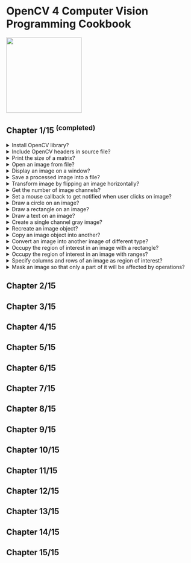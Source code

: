 # OpenCV 4 Computer Vision Programming Cookbook
<img src="../../../covers/9781789340723.jpg" width="200"/>

## Chapter 1/15 <sup>(completed)</sup>

<details>
<summary>Install OpenCV library?</summary>

> **Description**
>
> ```sh
> git clone https://github.com - https://github.com/opencv/opencv.git
> cmake -S opencv -B opencv-build -D CMAKE_BUILD_TYPE=Release -D CMAKE_PREFIX_PATH=/usr/local
> cmake --build opencv-build --release Release --target all -j $(nproc)
> cmake --install opencv-build -j $(nproc)
> ``````
>
> ---
> **Resources**
> - OpenCV 4 Computer Vision Programming Cookbook - Chapter 1
> ---
> **References**
> ---
</details>

<details>
<summary>Include OpenCV headers in source file?</summary>

> **Description**
>
> ```cpp
> #include <opencv2/core.hpp>
> ``````
>
> ---
> **Resources**
> - OpenCV 4 Computer Vision Programming Cookbook - Chapter 1
> ---
> **References**
> ---
</details>

<details>
<summary>Print the size of a matrix?</summary>

> **Description**
>
> ```cpp
> cv::Mat image;
> std::cout << image.rows << " x " << image.cols << '\n';;
> ``````
>
> ---
> **Resources**
> - OpenCV 4 Computer Vision Programming Cookbook - Chapter 1
> ---
> **References**
> ---
</details>

<details>
<summary>Open an image from file?</summary>

> ```cpp
> cv::Mat colored = cv::imread("sample.bmp", cv::IMREAD_COLOR);
> cv::Mat gray    = cv::imread("sample.bmp", cv::IMREAD_GRAYSCALE);
> ``````
>
> ---
> **Resources**
> - OpenCV 4 Computer Vision Programming Cookbook - Chapter 1
> ---
> **References**
> ---
</details>

<details>
<summary>Display an image on a window?</summary>

> ```cpp
> #include <opencv2/imgproc.hpp>
> #include <opencv2/highgui.hpp>
>
> static constexpr auto window_name{"Original Image"};
>
> cv::Mat image = cv::imread("sample.bmp", cv::IMREAD_COLOR);
>
> if (image.empty())
> {
>     /* error handling */
> }
>
> cv::namedWindow(window_name);
> cv::imshow(window_name, image);
> cv::waitKey(0); // wait indefinitely for key press
> cv::destroyWindow(window_name);
> ``````
>
> ---
> **Resources**
> - OpenCV 4 Computer Vision Programming Cookbook - Chapter 1
> ---
> **References**
> ---
</details>

<details>
<summary>Save a processed image into a file?</summary>

> ```cpp
> #include <opencv2/imgproc.hpp>
>
> cv::Mat image = cv::imread("untouched.jpg", cv::IMREAD_COLOR);
> cv::imwrite("filename.jpg", image);
> ``````
>
> ---
> **Resources**
> - OpenCV 4 Computer Vision Programming Cookbook - Chapter 1
> ---
> **References**
> ---
</details>

<details>
<summary>Transform image by flipping an image horizontally?</summary>

> ```cpp
> #include <opencv2/imgproc.hpp>
> #include <opencv2/highgui.hpp>
>
> constexpr auto image_path{"sample.png"};
> constexpr auto write_path{"flipped.png"};
>
> int main()
> {
>     cv::Mat image = cv::imread(image_path, cv::IMREAD_COLOR);
>     cv::Mat flipped{};
>     cv::flip(image, flipped, 1);
>     cv::imwrite(write_path, flipped);
> }
> ``````
>
> ---
> **Resources**
> - OpenCV 4 Computer Vision Programming Cookbook - Chapter 1
> ---
> **References**
> ---
</details>

<details>
<summary>Get the number of image channels?</summary>

> ```cpp
> #include <opencv2/imgproc.hpp>
>
> cv::Mat image = cv::imread("sample.png", cv::IMREAD_COLOR);
> std::cout << image.channels() << '\n';
> ``````
>
> ---
> **Resources**
> - OpenCV 4 Computer Vision Programming Cookbook - Chapter 1
> ---
> **References**
> ---
</details>

<details>
<summary>Set a mouse callback to get notified when user clicks on image?</summary>

> ```cpp
> #include <iostream>
> #include <opencv2/core.hpp>
> #include <opencv2/highgui.hpp>
> #include <opencv2/imgcodecs.hpp>
>
> static constexpr auto image_path{"sample.png"};
> static constexpr auto window{"Preview"};
>
> void on_mouse(int event, int x, int y, int, void*)
> {
>     switch (event)
>     {
>         case cv::EVENT_LBUTTONDOWN:
>             std::cerr << '(' << x << "," << y << ')' << std::endl;
>             break;
>         case cv::EVENT_LBUTTONUP:
>         case cv::EVENT_RBUTTONDOWN:
>         case cv::EVENT_RBUTTONUP:
>         case cv::EVENT_MOUSEMOVE:
>         default:
>             break;
>     };
> }
>
> int main()
> {
>     cv::Mat image = cv::imread(image_path);
>     cv::namedWindow(window);
>     cv::setMouseCallback(window, on_mouse, reinterpret_cast<void*>(&image));
>     cv::imshow(window, image);
>     cv::waitKey(0);
>     cv::destroyWindow(window);
> }
> ``````
>
> ---
> **Resources**
> - OpenCV 4 Computer Vision Programming Cookbook - Chapter 1
> ---
> **References**
> ---
</details>

<details>
<summary>Draw a circle on an image?</summary>

> ```cpp
> #include <opencv2/core.hpp>
> #include <opencv2/imgcodecs.hpp>
> #include <opencv2/imgproc.hpp>
> #include <opencv2/highgui.hpp>
>
> static constexpr auto image_path{"sample.png"};
> static constexpr auto window{"Preview"};
>
> int main()
> {
>     cv::Mat image = cv::imread(image_path, cv::IMREAD_COLOR);
>     cv::namedWindow(window);
>     cv::Point center{670, 400};
>     int radius{200};
>     int thickness{3};
>     cv::Scalar color{0, 0, 255, 0};
>
>     cv::circle(image, center, radius, color, thickness);
>     cv::imshow(window, image);
>     cv::waitKey(0);
>     cv::destroyWindow(window);
> }
> ``````
>
> ---
> **Resources**
> - OpenCV 4 Computer Vision Programming Cookbook - Chapter 1
> ---
> **References**
> ---
</details>

<details>
<summary>Draw a rectangle on an image?</summary>

> ```cpp
> #include <opencv2/core.hpp>
> #include <opencv2/imgcodecs.hpp>
> #include <opencv2/imgproc.hpp>
> #include <opencv2/highgui.hpp>
>
> static constexpr auto image_path{"sample.png"};
> static constexpr auto window{"Preview"};
>
> int main()
> {
>     cv::Mat image = cv::imread(image_path, cv::IMREAD_COLOR);
>     cv::namedWindow(window);
>     cv::Point topleft{500, 200};
>     cv::Point bottomright{800, 600};
>     int thickness{2};
>     cv::Scalar color{0, 0, 255, 0};
>
>     cv::rectangle(image, topleft, bottomright, color, thickness);
>     cv::imshow(window, image);
>     cv::waitKey(0);
>     cv::destroyWindow(window);
> }
> ``````
>
> ---
> **Resources**
> - OpenCV 4 Computer Vision Programming Cookbook - Chapter 1
> ---
> **References**
> ---
</details>

<details>
<summary>Draw a text on an image?</summary>

> ```cpp
> #include <opencv2/core.hpp>
> #include <opencv2/imgcodecs.hpp>
> #include <opencv2/imgproc.hpp>
> #include <opencv2/highgui.hpp>
>
> static constexpr auto image_path{"sample.png"};
> static constexpr auto window{"Preview"};
> static constexpr auto name{"Object"};
>
> int main()
> {
>     cv::Mat image = cv::imread(image_path, cv::IMREAD_COLOR);
>     cv::namedWindow(window);
>     cv::Point topleft{500, 200};
>     cv::Point bottomright{800, 600};
>     int thickness{2};
>     cv::Scalar color{0, 0, 255, 0};
>     double scale{2.0};
>
>     cv::rectangle(image, topleft, bottomright, color, thickness);
>     cv::putText(image, name, position, cv::FONT_HERSHEY_PLAIN, scale, color, thickness);
>     cv::imshow(window, image);
>     cv::waitKey(0);
>     cv::destroyWindow(window);
> }
> ``````
>
> ---
> **Resources**
> - OpenCV 4 Computer Vision Programming Cookbook - Chapter 1
> ---
> **References**
> ---
</details>

<details>
<summary>Create a single channel gray image?</summary>

> You need to specify the type of each matrix element. The letter `U` means it
> is unsigned. You can also declare signed numbers by using the letter `S`. For
> a color image, you would specify three channels. You can also declare
> integers (signed or unsigned) of size 16 and 32. You also have access to
> 32-bit and 64-bit floating-point numbers
>
> `CV_8U`: 1-byte pixel image with a single channel.
> `CV_8UC3`: 1-byte pixel image with 3 channels.
> `CV_16SC3`: 2-byte pixel image with 3 channels.
> `CV_32F`: 4-byte floating point pixel image.
>
> ```cpp
> #include <opencv2/core.hpp>
>
> int main()
> {
>     cv::Mat image{cv::Size{500, 500}, CV_8U, cv::Scalar{50, 50, 50}}; // gray single channel
> }
> ``````
>
> ---
> **Resources**
> - OpenCV 4 Computer Vision Programming Cookbook - Chapter 1
> ---
> **References**
> ---
</details>

<details>
<summary>Recreate an image object?</summary>

> ```cpp
> #include <opencv2/core.hpp>
>
> int main()
> {
>     cv::Mat image{cv::Size{500, 500}, CV_8U, cv::Scalar{50, 50, 50}}; // gray single channel
>     image.create(cv::Size{800, 800}, CV_8UC3, cv::Scalar{0, 0, 255}); // colored 3 channel
> }
> ``````
>
> ---
> **Resources**
> - OpenCV 4 Computer Vision Programming Cookbook - Chapter 1
> ---
> **References**
> ---
</details>

<details>
<summary>Copy an image object into another?</summary>

> ```cpp
> #include <opencv2/core.hpp>
>
> int main()
> {
>     cv::Mat image{cv::Size{500, 500}, CV_8U, cv::Scalar{50, 50, 50}}; // gray single channel
>     cv::Mat copied{image.clone()};
>     image.copyTo(copied);
> }
> ``````
>
> ---
> **Resources**
> - OpenCV 4 Computer Vision Programming Cookbook - Chapter 1
> ---
> **References**
> ---
</details>

<details>
<summary>Convert an image into another image of different type?</summary>

> **Description**
>
> ```cpp
> #include <opencv2/core.hpp>
> #include <opencv2/imgproc.hpp>
>
> cv::Mat colored{cv::Size{500, 500}, CV_8UC3, cv::Scalar{50, 50, 50}};
> cv::Mat gray{cv::Size{500, 500}, CV_8U, cv::Scalar{50}};
> colored.convertTo(gray, CV_8U);
> ``````
>
> ---
> **Resources**
> - OpenCV 4 Computer Vision Programming Cookbook - Chapter 1
> ---
> **References**
> ---
</details>

<details>
<summary>Occupy the region of interest in an image with a rectangle?</summary>

> ```cpp
> #include <opencv2/core.hpp>
> #include <opencv2/imgproc.hpp>
>
> int main()
> {
>     cv::Mat background{cv::Size{500, 500}, CV_8UC3, cv::Scalar{0, 0, 0}};
>     cv::Mat foreground{cv::Size{50, 50}, CV_8UC3, cv::Scalar{0, 0, 255}};
>     cv::Rect frame{
>         background.cols - foreground.cols,
>         background.rows - foreground.rows,
>         foreground.cols,
>         foreground.rows};
>     cv::Mat region{background, frame};
>     foreground.copyTo(region);
> }
> ``````
>
> ---
> **Resources**
> - OpenCV 4 Computer Vision Programming Cookbook - Chapter 1
>
> ---
> **References**
> ---
</details>

<details>
<summary>Occupy the region of interest in an image with ranges?</summary>

> ```cpp
> #include <opencv2/core.hpp>
> #include <opencv2/imgproc.hpp>
>
> int main()
> {
>     cv::Mat background{cv::Size{500, 500}, CV_8UC3, cv::Scalar{0, 0, 0}};
>     cv::Mat foreground{cv::Size{50, 50}, CV_8UC3, cv::Scalar{0, 0, 255}};
>     cv::Mat region{
>         cv::Range{background.rows - foreground.rows, background.rows},
>         cv::Range{background.cols - foreground.cols, background.cols}
>     };
>     cv::Mat region{background, frame};
>     foreground.copyTo(region);
> }
> ``````
>
> ---
> **Resources**
> - OpenCV 4 Computer Vision Programming Cookbook - Chapter 1
> ---
> **References**
> ---
</details>

<details>
<summary>Specify columns and rows of an image as region of interest?</summary>

> **Description**
>
> ```cpp
> cv::Mat region = image.rowRange(start, end);
> cv::Mat region = image.colRange(start, end);
> ``````
>
> ---
> **Resources**
> - OpenCV 4 Computer Vision Programming Cookbook - Chapter 1
>
> ---
> **References**
> ---
</details>

<details>
<summary>Mask an image so that only a part of it will be affected by operations?</summary>

> Some OpenCV operations allow you to define a mask that will limit the
> applicability of a given function or method, which is normally supposed to
> operate on all the image pixels. A mask is an 8-bit image that should be
> nonzero at all locations where you want an operation to be applied. At the
> pixel locations that correspond to the zero values of the mask, the image is
> untouched.
>
> Most of the OpenCV pixel-based operations give you the opportunity to use
> masks.
>
> ```cpp
> cv::Mat image = cv::imread("sample.png"};
> cv::Mat logo = cv::imread{"logo.png"};
> cv::Rect region{image.cols - log.cols, image.rows - logo.rows, logo.cols, logo.rows};
> cv::Mat mask{logo};
> logo.copyTo(region, mask);
> ``````
>
> ---
> **Resources**
> - OpenCV 4 Computer Vision Programming Cookbook - Chapter 1
> ---
> **References**
> ---
</details>

## Chapter 2/15
## Chapter 3/15
## Chapter 4/15
## Chapter 5/15
## Chapter 6/15
## Chapter 7/15
## Chapter 8/15
## Chapter 9/15
## Chapter 10/15
## Chapter 11/15
## Chapter 12/15
## Chapter 13/15
## Chapter 14/15
## Chapter 15/15
